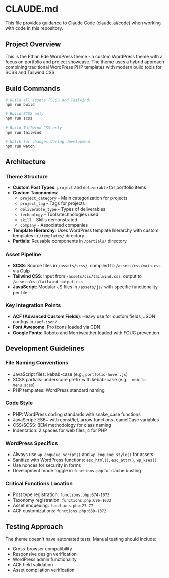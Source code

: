 # CLAUDE.md

This file provides guidance to Claude Code (claude.ai/code) when working with code in this repository.

## Project Overview

This is the Ethan Ede WordPress theme - a custom WordPress theme with a focus on portfolio and project showcase. The theme uses a hybrid approach combining traditional WordPress PHP templates with modern build tools for SCSS and Tailwind CSS.

## Build Commands

```bash
# Build all assets (SCSS and Tailwind)
npm run build

# Build SCSS only
npm run scss

# Build Tailwind CSS only
npm run tailwind

# Watch for changes during development
npm run watch
```

## Architecture

### Theme Structure
- **Custom Post Types**: `project` and `deliverable` for portfolio items
- **Custom Taxonomies**: 
  - `project_category` - Main categorization for projects
  - `project_tag` - Tags for projects
  - `deliverable_type` - Types of deliverables
  - `technology` - Tools/technologies used
  - `skill` - Skills demonstrated
  - `company` - Associated companies
- **Template Hierarchy**: Uses WordPress template hierarchy with custom templates in `/templates/` directory
- **Partials**: Reusable components in `/partials/` directory

### Asset Pipeline
- **SCSS**: Source files in `/assets/scss/`, compiled to `/assets/css/main.css` via Gulp
- **Tailwind CSS**: Input from `/assets/css/tailwind.css`, output to `/assets/css/tailwind-output.css`
- **JavaScript**: Modular JS files in `/assets/js/` with specific functionality per file

### Key Integration Points
- **ACF (Advanced Custom Fields)**: Heavy use for custom fields, JSON configs in `/acf-json/`
- **Font Awesome**: Pro icons loaded via CDN
- **Google Fonts**: Roboto and Merriweather loaded with FOUC prevention

## Development Guidelines

### File Naming Conventions
- JavaScript files: kebab-case (e.g., `portfolio-hover.js`)
- SCSS partials: underscore prefix with kebab-case (e.g., `_mobile-menu.scss`)
- PHP templates: WordPress standard naming

### Code Style
- PHP: WordPress coding standards with snake_case functions
- JavaScript: ES6+ with const/let, arrow functions, camelCase variables
- CSS/SCSS: BEM methodology for class naming
- Indentation: 2 spaces for web files, 4 for PHP

### WordPress Specifics
- Always use `wp_enqueue_script()` and `wp_enqueue_style()` for assets
- Sanitize with WordPress functions: `esc_html()`, `esc_attr()`, `wp_kses()`
- Use nonces for security in forms
- Development mode toggle in `functions.php` for cache busting

### Critical Functions Location
- Post type registration: `functions.php:674-1073`
- Taxonomy registration: `functions.php:696-1033`
- Asset enqueuing: `functions.php:27-77`
- ACF customizations: `functions.php:639-1372`

## Testing Approach

The theme doesn't have automated tests. Manual testing should include:
- Cross-browser compatibility
- Responsive design verification
- WordPress admin functionality
- ACF field validation
- Asset compilation verification